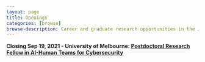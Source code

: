 ```yaml
---
layout: page
title: Openings
categories: [browse]
browse-description: Career and graduate research opportunities in the Joint MURI-AUSMURI
---
```

**Closing Sep 19, 2021 - University of Melbourne: [Postdoctoral Research Fellow in AI-Human Teams for Cybersecurity](https://jobs.unimelb.edu.au/en/job/906149/research-fellow-in-aihuman-teams-for-cybersecurity)**